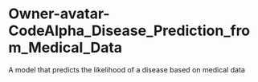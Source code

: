 # Owner-avatar-CodeAlpha_Disease_Prediction_from_Medical_Data
A model that predicts the likelihood of a disease based on medical data
